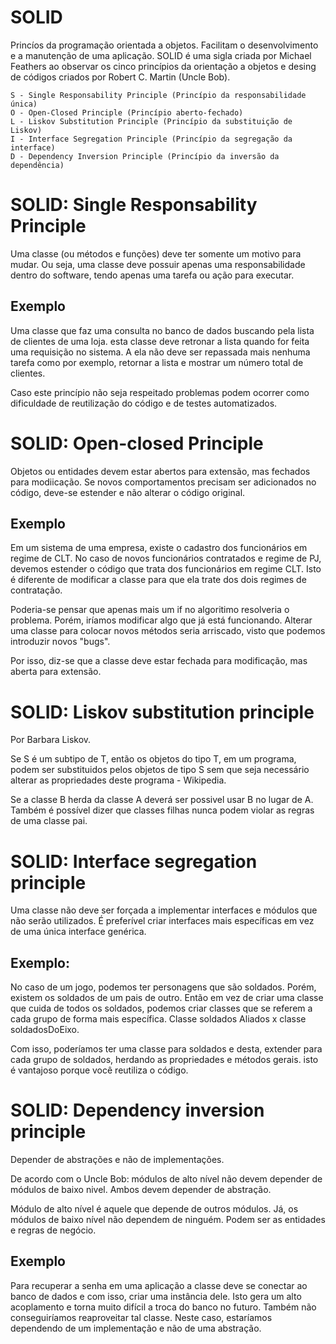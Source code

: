 # SOLID

Princíos da programação orientada a objetos. Facilitam o desenvolvimento
e a manutenção de uma aplicação.
SOLID é uma sigla criada por Michael Feathers ao observar os cinco princípios
da orientação a objetos e desing de códigos criados por Robert C. Martin
(Uncle Bob).

    S - Single Responsability Principle (Princípio da responsabilidade única)
    O - Open-Closed Principle (Princípio aberto-fechado)
    L - Liskov Substitution Principle (Princípio da substituição de Liskov)
    I - Interface Segregation Principle (Princípio da segregação da interface)
    D - Dependency Inversion Principle (Princípio da inversão da dependência)

# SOLID: Single Responsability Principle

Uma classe (ou métodos e funções) deve ter somente um motivo para mudar. Ou seja, uma classe deve possuir apenas uma responsabilidade dentro do software, tendo apenas uma tarefa ou ação para executar.

## Exemplo

Uma classe que faz uma consulta no banco de dados buscando pela lista de clientes de uma loja. esta classe deve retronar a lista quando for feita uma requisição no sistema. A ela não deve ser repassada mais nenhuma tarefa como por exemplo, retornar a lista e mostrar um número total de clientes.

Caso este princípio não seja respeitado problemas podem ocorrer como dificuldade de reutilização do código e de testes automatizados.

# SOLID: Open-closed Principle

Objetos ou entidades devem estar abertos para extensão, mas fechados para modiicação. Se novos comportamentos precisam ser adicionados no código, deve-se estender e não alterar o código original.

## Exemplo

Em um sistema de uma empresa, existe o cadastro dos funcionários em regime de CLT. No caso de novos funcionários contratados e regime de PJ, devemos estender o código que trata dos funcionários em regime CLT. Isto é diferente de modificar a classe para que ela trate dos dois regimes de contratação.

Poderia-se pensar que apenas mais um if no algoritimo resolveria o problema. Porém, iríamos modificar algo que já está funcionando. Alterar uma classe para colocar novos métodos seria arriscado, visto que podemos introduzir novos "bugs".

Por isso, diz-se que a classe deve estar fechada para modificação, mas aberta para extensão.

# SOLID: Liskov substitution principle

Por Barbara Liskov.

Se S é um subtipo de T, então os objetos do tipo T, em um programa, podem ser substituidos pelos objetos de tipo S sem que seja necessário alterar as propriedades deste programa - Wikipedia.

Se a classe B herda da classe A deverá ser possivel usar B no lugar de A. Também é possível dizer que classes filhas nunca podem violar as regras de uma classe pai.

# SOLID: Interface segregation principle

Uma classe não deve ser forçada a implementar interfaces e módulos que não serão utilizados. É preferível criar interfaces mais específicas em vez de uma única interface genérica.

## Exemplo:

No caso de um jogo, podemos ter personagens que são soldados. Porém, existem os soldados de um pais de outro. Então em vez de criar uma classe que cuida de todos os soldados, podemos criar classes que se referem a cada grupo de forma mais específica. Classe soldados Aliados x classe soldadosDoEixo.

Com isso, poderíamos ter uma classe para soldados e desta, extender para cada grupo de soldados, herdando as propriedades e métodos gerais. isto é vantajoso porque você reutiliza o código.

# SOLID: Dependency inversion principle

Depender de abstrações e não de implementações.

De acordo com o Uncle Bob: módulos de alto nível não devem depender de módulos de baixo nivel. Ambos devem depender de abstração.

Módulo de alto nível é aquele que depende de outros módulos. Já, os módulos de baixo nível não dependem de ninguém. Podem ser as entidades e regras de negócio.

## Exemplo

Para recuperar a senha em uma aplicação a classe deve se conectar ao banco de dados e com isso, criar uma instância dele. Isto gera um alto acoplamento e torna muito difícil a troca do banco no futuro. Também não conseguiríamos reaproveitar tal classe. Neste caso, estaríamos dependendo de um implementação e não de uma abstração.
